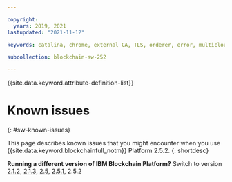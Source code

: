```yaml
---

copyright:
  years: 2019, 2021
lastupdated: "2021-11-12"

keywords: catalina, chrome, external CA, TLS, orderer, error, multicloud

subcollection: blockchain-sw-252

---
```


{{site.data.keyword.attribute-definition-list}}




# Known issues
{: #sw-known-issues}

This page describes known issues that you might encounter when you use {{site.data.keyword.blockchainfull_notm}} Platform 2.5.2.
{: shortdesc}


<p>
<strong>Running a different version of IBM Blockchain Platform?</strong> Switch to version
<a href="/docs/blockchain-sw?topic=blockchain-sw-sw-known-issues">2.1.2</a>,
<a href="/docs/blockchain-sw-213?topic=blockchain-sw-213-sw-known-issues">2.1.3</a>,
<a href="/docs/blockchain-sw-25?topic=blockchain-sw-25-sw-known-issues">2.5</a>,
<a href="/docs/blockchain-sw-251?topic=blockchain-sw-251-sw-known-issues">2.5.1</a>, 2.5.2
</p>





